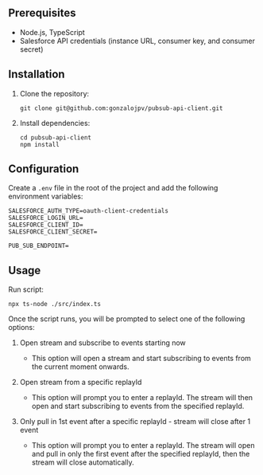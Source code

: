 ## Prerequisites

- Node.js, TypeScript
- Salesforce API credentials (instance URL, consumer key, and consumer secret)

## Installation

1. Clone the repository:
   ```
   git clone git@github.com:gonzalojpv/pubsub-api-client.git
   ```
   
2. Install dependencies:
   ```
   cd pubsub-api-client
   npm install
   ```

## Configuration

Create a `.env` file in the root of the project and add the following environment variables:
   ```
SALESFORCE_AUTH_TYPE=oauth-client-credentials
SALESFORCE_LOGIN_URL=
SALESFORCE_CLIENT_ID=
SALESFORCE_CLIENT_SECRET=

PUB_SUB_ENDPOINT=

   ```


## Usage

Run script:
   ```
   npx ts-node ./src/index.ts
   ```
   Once the script runs, you will be prompted to select one of the following options:

   1. Open stream and subscribe to events starting now
      - This option will open a stream and start subscribing to events from the current moment onwards.

   2. Open stream from a specific replayId
      - This option will prompt you to enter a replayId. The stream will then open and start subscribing to events from the specified replayId.

   3. Only pull in 1st event after a specific replayId - stream will close after 1 event
      - This option will prompt you to enter a replayId. The stream will open and pull in only the first event after the specified replayId, then the stream will close automatically.

